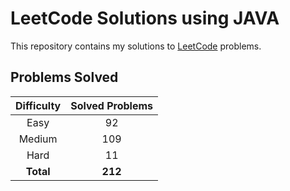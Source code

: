 # LeetCode Solutions using JAVA

This repository contains my solutions to [LeetCode](https://leetcode.com/) problems.

## Problems Solved

| Difficulty | Solved Problems |
|:----------:|:---------------:|
|    Easy    |       92        |
|   Medium   |       109       |
|    Hard    |       11        |
| **Total**  |     **212**     |
